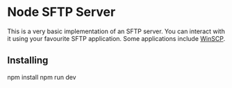 # Node SFTP Server

This is a very basic implementation of an SFTP server. You can interact with it using your favourite SFTP application.
Some applications include [WinSCP](https://winscp.net/eng/download.php).

## Installing
npm install
npm run dev
